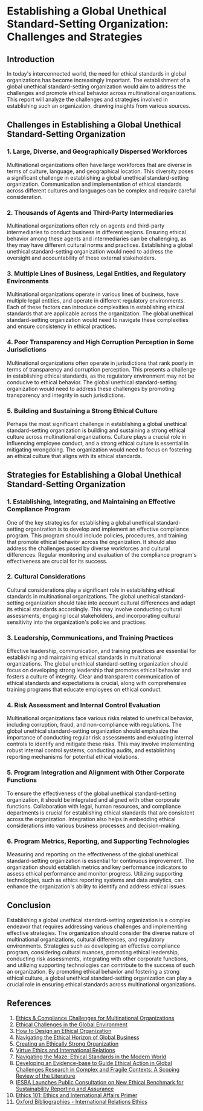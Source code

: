 # Establishing a Global Unethical Standard-Setting Organization: Challenges and Strategies

## Introduction

In today's interconnected world, the need for ethical standards in global organizations has become increasingly important. The establishment of a global unethical standard-setting organization would aim to address the challenges and promote ethical behavior across multinational organizations. This report will analyze the challenges and strategies involved in establishing such an organization, drawing insights from various sources.

## Challenges in Establishing a Global Unethical Standard-Setting Organization

### 1. Large, Diverse, and Geographically Dispersed Workforces

Multinational organizations often have large workforces that are diverse in terms of culture, language, and geographical location. This diversity poses a significant challenge in establishing a global unethical standard-setting organization. Communication and implementation of ethical standards across different cultures and languages can be complex and require careful consideration.

### 2. Thousands of Agents and Third-Party Intermediaries

Multinational organizations often rely on agents and third-party intermediaries to conduct business in different regions. Ensuring ethical behavior among these agents and intermediaries can be challenging, as they may have different cultural norms and practices. Establishing a global unethical standard-setting organization would need to address the oversight and accountability of these external stakeholders.

### 3. Multiple Lines of Business, Legal Entities, and Regulatory Environments

Multinational organizations operate in various lines of business, have multiple legal entities, and operate in different regulatory environments. Each of these factors can introduce complexities in establishing ethical standards that are applicable across the organization. The global unethical standard-setting organization would need to navigate these complexities and ensure consistency in ethical practices.

### 4. Poor Transparency and High Corruption Perception in Some Jurisdictions

Multinational organizations often operate in jurisdictions that rank poorly in terms of transparency and corruption perception. This presents a challenge in establishing ethical standards, as the regulatory environment may not be conducive to ethical behavior. The global unethical standard-setting organization would need to address these challenges by promoting transparency and integrity in such jurisdictions.

### 5. Building and Sustaining a Strong Ethical Culture

Perhaps the most significant challenge in establishing a global unethical standard-setting organization is building and sustaining a strong ethical culture across multinational organizations. Culture plays a crucial role in influencing employee conduct, and a strong ethical culture is essential in mitigating wrongdoing. The organization would need to focus on fostering an ethical culture that aligns with its ethical standards.

## Strategies for Establishing a Global Unethical Standard-Setting Organization

### 1. Establishing, Integrating, and Maintaining an Effective Compliance Program

One of the key strategies for establishing a global unethical standard-setting organization is to develop and implement an effective compliance program. This program should include policies, procedures, and training that promote ethical behavior across the organization. It should also address the challenges posed by diverse workforces and cultural differences. Regular monitoring and evaluation of the compliance program's effectiveness are crucial for its success.

### 2. Cultural Considerations

Cultural considerations play a significant role in establishing ethical standards in multinational organizations. The global unethical standard-setting organization should take into account cultural differences and adapt its ethical standards accordingly. This may involve conducting cultural assessments, engaging local stakeholders, and incorporating cultural sensitivity into the organization's policies and practices.

### 3. Leadership, Communications, and Training Practices

Effective leadership, communication, and training practices are essential for establishing and maintaining ethical standards in multinational organizations. The global unethical standard-setting organization should focus on developing strong leadership that promotes ethical behavior and fosters a culture of integrity. Clear and transparent communication of ethical standards and expectations is crucial, along with comprehensive training programs that educate employees on ethical conduct.

### 4. Risk Assessment and Internal Control Evaluation

Multinational organizations face various risks related to unethical behavior, including corruption, fraud, and non-compliance with regulations. The global unethical standard-setting organization should emphasize the importance of conducting regular risk assessments and evaluating internal controls to identify and mitigate these risks. This may involve implementing robust internal control systems, conducting audits, and establishing reporting mechanisms for potential ethical violations.

### 5. Program Integration and Alignment with Other Corporate Functions

To ensure the effectiveness of the global unethical standard-setting organization, it should be integrated and aligned with other corporate functions. Collaboration with legal, human resources, and compliance departments is crucial for establishing ethical standards that are consistent across the organization. Integration also helps in embedding ethical considerations into various business processes and decision-making.

### 6. Program Metrics, Reporting, and Supporting Technologies

Measuring and reporting on the effectiveness of the global unethical standard-setting organization is essential for continuous improvement. The organization should establish metrics and key performance indicators to assess ethical performance and monitor progress. Utilizing supporting technologies, such as ethics reporting systems and data analytics, can enhance the organization's ability to identify and address ethical issues.

## Conclusion

Establishing a global unethical standard-setting organization is a complex endeavor that requires addressing various challenges and implementing effective strategies. The organization should consider the diverse nature of multinational organizations, cultural differences, and regulatory environments. Strategies such as developing an effective compliance program, considering cultural nuances, promoting ethical leadership, conducting risk assessments, integrating with other corporate functions, and utilizing supporting technologies can contribute to the success of such an organization. By promoting ethical behavior and fostering a strong ethical culture, a global unethical standard-setting organization can play a crucial role in ensuring ethical standards across multinational organizations.

## References

1. [Ethics & Compliance Challenges for Multinational Organizations](https://www.ethics.org/wp-content/uploads/2021-ECI-WP-Ethics-Compliance-Mulinational-Organizations.pdf)
2. [Ethical Challenges in the Global Environment](https://biz.libretexts.org/Bookshelves/Business/Introductory_Business/Book:_Introduction_to_Business_(Lumen)/03:_Global_Environment/3.07:_Ethical_Challenges_in_the_Global_Environment)
3. [How to Design an Ethical Organization](https://hbr.org/2019/05/how-to-design-an-ethical-organization)
4. [Navigating the Ethical Horizon of Global Business](https://www.forbes.com/sites/forbesbusinesscouncil/2024/01/30/navigating-the-ethical-horizon-of-global-business/)
5. [Creating an Ethically Strong Organization](https://sloanreview.mit.edu/article/creating-an-ethically-strong-organization/)
6. [Virtue Ethics and International Relations](https://oxfordre.com/internationalstudies/internationalstudies/display/10.1093/acrefore/9780190846626.001.0001/acrefore-9780190846626-e-107)
7. [Navigating the Maze: Ethical Standards in the Modern World](https://greenly.earth/en-gb/blog/company-guide/navigating-the-maze-ethical-standards-in-the-modern-world)
8. [Developing an Evidence-base to Guide Ethical Action in Global Challenges Research in Complex and Fragile Contexts: A Scoping Review of the Literature](https://www.tandfonline.com/doi/full/10.1080/17496535.2021.1916830)
9. [IESBA Launches Public Consultation on New Ethical Benchmark for Sustainability Reporting and Assurance](https://www.ethicsboard.org/news-events/2024-01/iesba-launches-public-consultation-new-ethical-benchmark-sustainability-reporting-and-assurance)
10. [Ethics 101: Ethics and International Affairs Primer](https://www.carnegiecouncil.org/explore-engage/classroom-resources/ethics-101/eiaprimer)
11. [Oxford Bibliographies - International Relations Ethics](https://www.oxfordbibliographies.com/abstract/document/obo-9780199743292/obo-9780199743292-0119.xml)